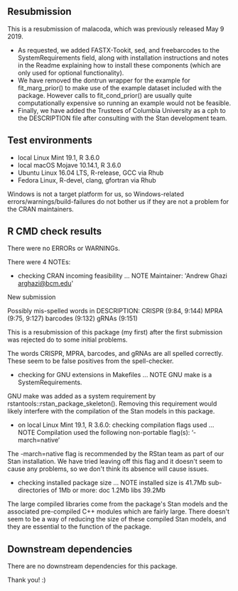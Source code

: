 ## Resubmission
This is a resubmission of malacoda, which was previously released May 9 2019.

* As requested, we added FASTX-Tookit, sed, and freebarcodes to the SystemRequirements field, along with installation instructions and notes in the Readme explaining how to install these components (which are only used for optional functionality).
* We have removed the dontrun wrapper for the example for fit_marg_prior() to make use of the example dataset included with the package. However calls to fit_cond_prior() are usually quite computationally expensive so running an example would not be feasible.
* Finally, we have added the Trustees of Columbia University as a cph to the DESCRIPTION file after consulting with the Stan development team.

## Test environments  
* local Linux Mint 19.1, R 3.6.0
* local macOS Mojave 10.14.1, R 3.6.0
* Ubuntu Linux 16.04 LTS, R-release, GCC via Rhub
* Fedora Linux, R-devel, clang, gfortran via Rhub

Windows is not a target platform for us, so Windows-related errors/warnings/build-failures do not bother us if they are not a problem for the CRAN maintainers.

## R CMD check results 
There were no ERRORs or WARNINGs.

There were 4 NOTEs: 
* checking CRAN incoming feasibility ... NOTE
Maintainer: 'Andrew Ghazi <arghazi@bcm.edu>'

New submission

Possibly mis-spelled words in DESCRIPTION:
  CRISPR (9:84, 9:144)
  MPRA (9:75, 9:127)
  barcodes (9:132)
  gRNAs (9:151)
  
This is a resubmission of this package (my first) after the first submission was rejected do to some initial problems.

The words CRISPR, MPRA, barcodes, and gRNAs are all spelled correctly. These seem to be false positives from the spell-checker.
  
* checking for GNU extensions in Makefiles ... NOTE GNU make is a
SystemRequirements.

GNU make was added as a system requirement by rstantools::rstan_package_skeleton(). Removing this requirement would likely interfere with the compilation of the Stan models in this package.

* on local Linux Mint 19.1, R 3.6.0: checking compilation flags used ... NOTE
  Compilation used the following non-portable flag(s):
    ‘-march=native’
    
The -march=native flag is recommended by the RStan team as part of our Stan installation. We have tried leaving off this flag and it doesn't seem to cause any problems, so we don't think its absence will cause issues.

* checking installed package size ... NOTE
  installed size is 41.7Mb
  sub-directories of 1Mb or more:
    doc    1.2Mb
    libs  39.2Mb
    
The large compiled libraries come from the package's Stan models and the associated pre-compiled C++ modules which are fairly large. There doesn't seem to be a way of reducing the size of these compiled Stan models, and they are essential to the function of the package.

## Downstream dependencies

There are no downstream dependencies for this package.

Thank you! :)
